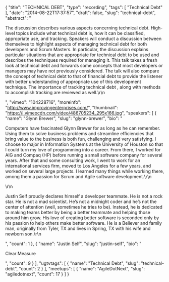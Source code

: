 {
  "title": "TECHNICAL DEBT",
  "type": "recording",
  "tags": [
    "Technical Debt"
  ],
  "date": "2014-08-22T17:37:57",
  "draft": false,
  "slug": "technical-debt",
  "abstract": "<p>The discussion describes various aspects concerning technical debt. High-level topics include what technical debt is, how it can be classified, appropriate use, and tracking. Speakers will conduct a discussion between themselves to highlight aspects of managing technical debt for both developers and Scrum Masters. In particular, the discussion explains particular situations that are appropriate for technical debt to be used and describes the techniques required for managing it. This talk takes a fresh look at technical debt and forwards some concepts that most developers or managers may have not previously considered. The talk will also compare the concept of technical debt to that of financial debt to provide the listener with better understanding of appropriate use of this development technique. The importance of tracking technical debt , along with methods to accomplish tracking are reviewed as well.\r\n</p>",
  "vimeo": "104228716",
  "moreinfo": "http://www.improvingenterprises.com/",
  "thumbnail": "https://i.vimeocdn.com/video/486705234_295x166.jpg",
  "speakers": [
    {
      "name": "Glynn Brewer",
      "slug": "glynn-brewer",
      "bio": "<p>Computers have fascinated Glynn Brewer for as long as he can remember. Using them to solve business problems and streamline efficiencies that bring value to the business is both fun, challenging and very satisfying. I choose to major in Information Systems at the University of Houston so that I could turn my love of programming into a career. From there, I worked for AIG and Compaq (HP) before running a small software company for several years. After that and some consulting work, I went to work for an international services firm, moved to Los Angeles for a few years, and worked on several large projects. I learned many things while working there, among them a passion for Scrum and Agile software development.\r\n</p>\r\n<p>Justin Self proudly declares himself a developer teammate. He is not a rock star. He is not a mad scientist. He’s not a midnight coder and he’s not the center of attention (well, sometimes he tries to be). Instead, he is dedicated to making teams better by being a better teammate and helping those around him grow. His love of creating better software is seconded only by his passion to help others make better software. He is a Believer and family man, originally from Tyler, TX and lives in Spring, TX with his wife and newborn son.\r\n</p>",
      "count": 1
    },
    {
      "name": "Justin Self",
      "slug": "justin-self",
      "bio": "<p>Clear Measure</p>",
      "count": 9
    }
  ],
  "ugtvtags": [
    {
      "name": "Technical Debt",
      "slug": "technical-debt",
      "count": 2
    }
  ],
  "meetups": [
    {
      "name": "AgileDotNext",
      "slug": "agiledotnext",
      "count": 17
    }
  ]
}
